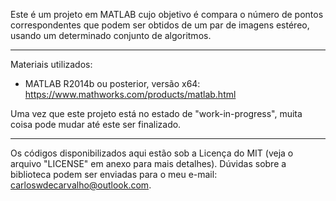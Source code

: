 Este é um projeto em MATLAB cujo objetivo é compara o número de pontos correspondentes que podem ser obtidos de um par de imagens estéreo, usando um determinado conjunto de algoritmos.

---------------------------------------------------------------------------------------------------------------------------------

Materiais utilizados:

- MATLAB R2014b ou posterior, versão x64: https://www.mathworks.com/products/matlab.html

Uma vez que este projeto está no estado de "work-in-progress", muita coisa pode mudar até este ser finalizado.

---------------------------------------------------------------------------------------------------------------------------------

Os códigos disponibilizados aqui estão sob a Licença do MIT (veja o arquivo "LICENSE" em anexo para mais detalhes). Dúvidas sobre a biblioteca podem ser enviadas para o meu e-mail: carloswdecarvalho@outlook.com.
